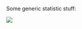 Some generic statistic stuff:

![](https://github-readme-stats.vercel.app/api/top-langs/?username=scoldercreations&theme=dark&langs_count=20)
